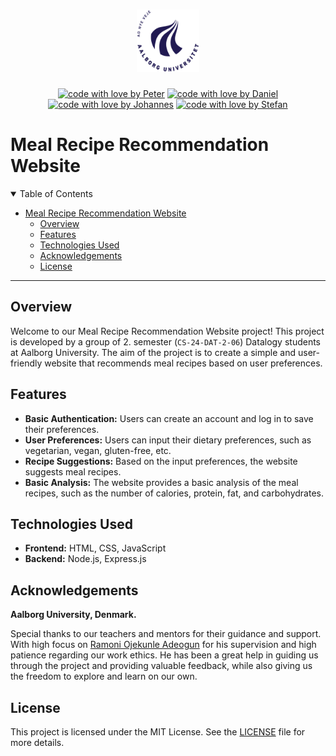 <h1 align="center">
  <a href="https://github.com/PAEJGIT/P2-Projectn">
    <!-- Please provide path to your logo here -->
    <img src="./images/logo.png" alt="Logo" width="100" height="100">
  </a>
</h1>
<div align="center">

[![code with love by Peter](https://img.shields.io/badge/%3C%2F%3E%20with%20%E2%99%A5%20by-Peter-6082B6.svg?style=flat-square)](https://github.com/SkimmedMilky)
[![code with love by Daniel](https://img.shields.io/badge/%3C%2F%3E%20with%20%E2%99%A5%20by-Daniel-8A9A5B.svg?style=flat-square)](https://github.com/SkimmedMilky)
[![code with love by Johannes](https://img.shields.io/badge/%3C%2F%3E%20with%20%E2%99%A5%20by-Johannes-708090.svg?style=flat-square)](https://github.com/SkimmedMilky)
[![code with love by Stefan](https://img.shields.io/badge/%3C%2F%3E%20with%20%E2%99%A5%20by-Stefan-B2BEB5.svg?style=flat-square)](https://github.com/SkimmedMilky)

</div>

# Meal Recipe Recommendation Website

<details open="open">
<summary>Table of Contents</summary>

- [Meal Recipe Recommendation Website](#meal-recipe-recommendation-website)
  - [Overview](#overview)
  - [Features](#features)
  - [Technologies Used](#technologies-used)
  - [Acknowledgements](#acknowledgements)
  - [License](#license)

</details>

---

## Overview

Welcome to our Meal Recipe Recommendation Website project! This project is developed by a group of 2. semester (`CS-24-DAT-2-06`) Datalogy students at Aalborg University. The aim of the project is to create a simple and user-friendly website that recommends meal recipes based on user preferences.

## Features
- **Basic Authentication:** Users can create an account and log in to save their preferences.
- **User Preferences:** Users can input their dietary preferences, such as vegetarian, vegan, gluten-free, etc.
- **Recipe Suggestions:** Based on the input preferences, the website suggests meal recipes.
- **Basic Analysis:** The website provides a basic analysis of the meal recipes, such as the number of calories, protein, fat, and carbohydrates.

## Technologies Used
- **Frontend:** HTML, CSS, JavaScript
- **Backend:** Node.js, Express.js

## Acknowledgements

**Aalborg University, Denmark.**

Special thanks to our teachers and mentors for their guidance and support.
With high focus on [Ramoni Ojekunle Adeogun](https://vbn.aau.dk/da/persons/ramoni-ojekunle-adeogun) for his supervision and high patience regarding our work ethics. He has been a great help in guiding us through the project and providing valuable feedback, while also giving us the freedom to explore and learn on our own.

## License
This project is licensed under the MIT License. See the [LICENSE](./LICENSE.md) file for more details.